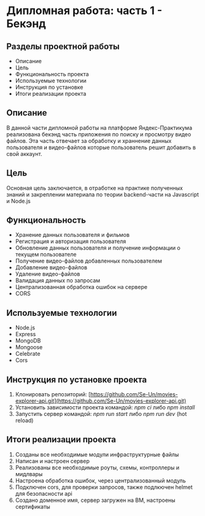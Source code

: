 # Дипломная работа: часть 1 - Бекэнд

## Разделы проектной работы
* Описание
* Цель
* Функциональность проекта
* Используемые технологии
* Инструкция по установке
* Итоги реализации проекта

## Описание
В данной части дипломной работы на платформе Яндекс-Практикума реализована бекэнд часть приложения по поиску и просмотру видео файлов.
Эта часть отвечает за обработку и храннение данных пользователя и видео-файлов которые пользователь решит добавить в свой аккаунт.

## Цель 
Основная цель заключается, в отработке на практике полученных знаний и закреплении материала по теории backend-части на Javascript и Node.js

## Функциональность
* Хранение данных пользователя и фильмов
* Регистрация и авторизация пользователя
* Обновление данных пользователя и получение информации о текущем пользователе
* Получение видео-файлов добавленных пользователем
* Добавление видео-файлов 
* Удаление видео-файлов
* Валидация данных по запросам 
* Централизованная обработка ошибок на сервере
* CORS

## Используемые технологии
* Node.js
* Express
* MongoDB
* Mongoose
* Celebrate
* Cors

## Инструкция по установке проекта
1. Клонировать репозиторий: [https://github.com/Se-Un/movies-explorer-api.git](https://github.com/Se-Un/movies-explorer-api.git)
2. Установить зависимости проекта командой: *npm ci* либо *npm install*
3. Запустить сервер командой: *npm run start* либо *npm run dev* (hot reload)

## Итоги реализации проекта
1. Созданы все необходимые модули инфраструктурные файлы
2. Написан и настроен сервер
3. Реализованы все необходимые роуты, схемы, контроллеры и мидлвары
4. Настроена обработка ошибок, через централизованный модуль
5. Подключен cors, для проверки запросов, также подлкючен helmet для безопасности api
6. Создано доменное имя, сервер загружен на ВМ, настроены сертификаты
